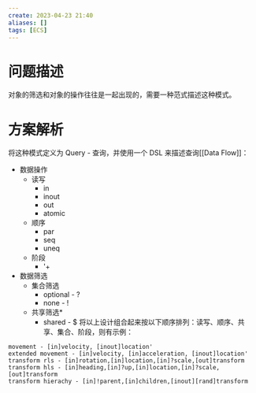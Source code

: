 ```yaml
---
create: 2023-04-23 21:40
aliases: []
tags: [ECS]
---
```

# 问题描述
对象的筛选和对象的操作往往是一起出现的，需要一种范式描述这种模式。
# 方案解析
将这种模式定义为 Query - 查询，并使用一个 DSL 来描述查询[[Data Flow]]：
- 数据操作
   - 读写
      - in
      - inout
      - out
      - atomic
   - 顺序
      - par
      - seq
      - uneq
   - 阶段
      - '+
- 数据筛选
   - 集合筛选
      - optional - ?
      - none - !
   - 共享筛选*
      - shared - $
将以上设计组合起来按以下顺序排列：读写、顺序、共享、集合、阶段，则有示例：
```
movement - [in]velocity, [inout]location'
extended movement - [in]velocity, [in]acceleration, [inout]location'
transform rls - [in]rotation,[in]location,[in]?scale,[out]transform
transform hls - [in]heading,[in]?up,[in]location,[in]?scale,[out]transform
transform hierachy - [in]!parent,[in]children,[inout][rand]transform
```

